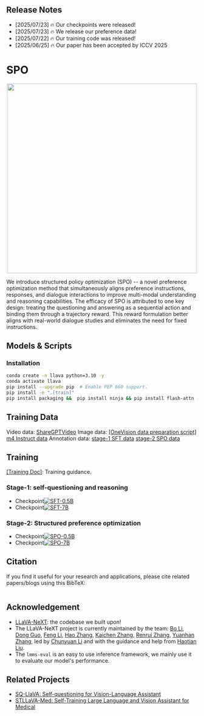 ## Release Notes
- [2025/07/23] 🔥 Our checkpoints were released!
- [2025/07/23] 🔥 We release our preference data!
- [2025/07/22] 🔥 Our training code was released!
- [2025/06/25] 🔥 Our paper has been accepted by ICCV 2025



# SPO

<p align="center">
  <img src="./docs/coverimage.jpg" width="500px"> <br>
</p>

We introduce structured policy optimization (SPO) -- a novel preference optimization method that simultaneously aligns preference instructions, responses, and dialogue interactions to improve multi-modal understanding and reasoning capabilities. The efficacy of SPO is attributed to one key design:
treating the questioning and answering as a sequential action and binding them through a trajectory reward. This reward formulation better aligns with real-world dialogue studies and eliminates the need for fixed instructions. 



## Models & Scripts

### Installation

```bash
conda create -n llava python=3.10 -y
conda activate llava
pip install --upgrade pip  # Enable PEP 660 support.
pip install -e ".[train]"
pip install packaging &&  pip install ninja && pip install flash-attn --no-build-isolation --no-cache-dir # if flash-attention install error
```

## Training Data

Video data: [ShareGPTVideo](https://huggingface.co/datasets/ShareGPTVideo/train_video_and_instruction)
Image data: [[OneVision data preparation script]](https://github.com/heliossun/Structure-Policy-Optimization/blob/main/scripts/prepare_trainData/getData.py) [m4 Instruct data](https://huggingface.co/datasets/lmms-lab/M4-Instruct-Data)
Annotation data: [stage-1 SFT data](https://huggingface.co/datasets/ZachSun/video-lvlm-data/blob/main/ours_interleave_iv.json) [stage-2 SPO data](https://huggingface.co/datasets/ZachSun/video-lvlm-data/blob/main/merge_prefQA_7B_14500.json)

## Training

[[Training Doc]](https://github.com/heliossun/Structure-Policy-Optimization/blob/main/scripts/train/README.md): Training guidance.

### Stage-1: self-questioning and reasoning

- Checkpoint[![SFT-0.5B](https://img.shields.io/badge/llava_onevision-checkpoints-blue)](https://huggingface.co/ZachSun/sqllava-qwen-0.5b-interleave)
- Checkpoint[![SFT-7B](https://img.shields.io/badge/llava_onevision-checkpoints-blue)](https://huggingface.co/ZachSun/sqllava-qwen-7b-interleave)

### Stage-2: Structured preference optimization

- Checkpoint[![SPO-0.5B](https://img.shields.io/badge/llava_onevision-checkpoints-blue)](https://huggingface.co/ZachSun/SPO-LLaVA-OV-0.5B)
- Checkpoint[![SPO-7B](https://img.shields.io/badge/llava_onevision-checkpoints-blue)](https://huggingface.co/ZachSun/SPO-LLaVA-OV-7B)

## Citation

If you find it useful for your research and applications, please cite related papers/blogs using this BibTeX:
```bibtex

```

## Acknowledgement

- [LLaVA-NeXT](https://github.com/lm-sys/FastChat): the codebase we built upon!
- The LLaVA-NeXT project is currently maintained by the team: [Bo Li](https://brianboli.com/), [Dong Guo](https://www.linkedin.com/in/dongguoset/), [Feng Li](https://scholar.google.com/citations?hl=zh-CN&user=ybRe9GcAAAAJ&view_op=list_works&sortby=pubdate), [Hao Zhang](https://scholar.google.com/citations?user=B8hPxMQAAAAJ&hl=en), [Kaichen Zhang](https://www.linkedin.com/in/kaichen-zhang-014b17219/?originalSubdomain=sg), [Renrui Zhang](https://zrrskywalker.github.io/), [Yuanhan Zhang](https://zhangyuanhan-ai.github.io/), led by [Chunyuan Li](https://chunyuan.li/) and with the guidance and help from [Haotian Liu](https://hliu.cc/).
- The `lmms-eval` is an easy to use inference framework, we mainly use it to evaluate our model's performance.

## Related Projects

- [SQ-LlaVA: Self-questioning for Vision-Language Assistant](https://github.com/heliossun/SQ-LLaVA)
- [STLLaVA-Med: Self-Training Large Language and Vision Assistant for Medical](https://github.com/heliossun/STLLaVA-Med)
